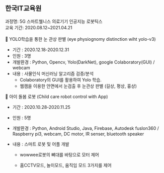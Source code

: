 ## 한국IT교육원


과정명: 5G 스마트웰니스 의료기기 인공지능 로봇틱스  
교육 기간: 2020.08.12~2021.04.21    
</br>
:tangerine: YOLO학습을 통한 눈 관상 판별 (eye physiognomy distinction wiht yolo-v3)
- 기간 : 2020.12.18-2020.12.31
- 인원 : 3명
- 개발환경 : Python, Opencv, Yolo(DarkNet), google Colaboratory(GUI) / webcam
- 내용 : 사물인식 머신러닝 알고리즘 검증/분석
    - Colaboratory의 GUI를 활용하여 Yolo 학습.
    - 웹캠을 이용한 안면에서 눈검출 후 눈관상 판별 (길상, 평상, 흉상)

:tangerine: 아이 돌봄 로봇 (Child care robot control with App)

- 기간 : 2020.10.28-2020.11.25  

- 인원 : 5명  

- 개발환경 : Python, Android Studio, Java, Firebase, Autodesk fuslon360 / Raspberry pi3, webcam, DC motor, IR senser, bluetooth speaker  

- 내용 : 스마트 로봇 및 어플 개발  

    - wowwee로봇의 뼈대를 바탕으로 모터 제어  
    
    - 홈CCTV모드, 놀이모드, 움직임 모드 3가지를 제어  
